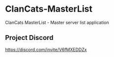# ClanCats-MasterList
ClanCats MasterList - Master server list application

## Project Discord
https://discord.com/invite/V6fMXEDDZx
